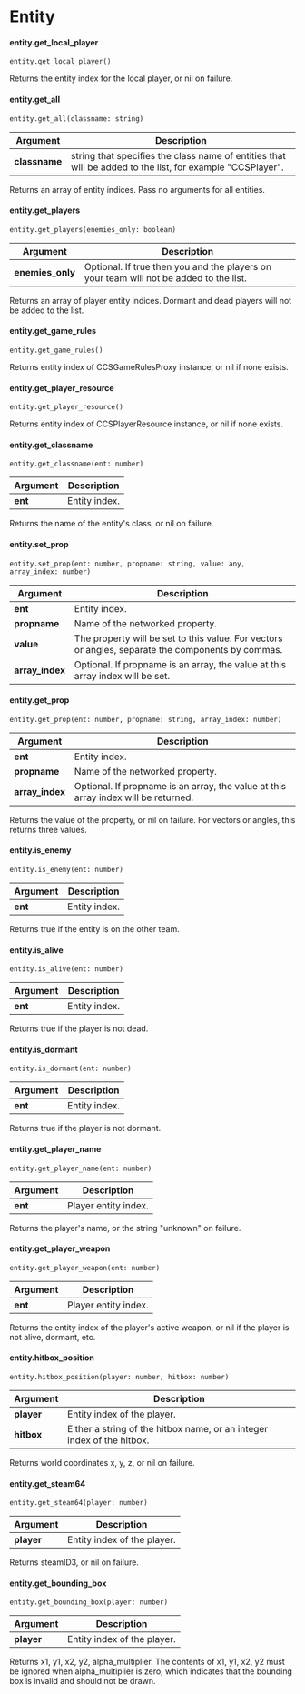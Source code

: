 # Entity

#### entity.get_local_player

`entity.get_local_player()`

Returns the entity index for the local player, or nil on failure.


#### entity.get_all

`entity.get_all(classname: string)`

Argument | Description
-------- | -----------
  **classname** | string that specifies the class name of entities that will be added to the list, for example "CCSPlayer".

Returns an array of entity indices. Pass no arguments for all entities.


#### entity.get_players

`entity.get_players(enemies_only: boolean)`

Argument | Description
-------- | -----------
  **enemies_only** | Optional. If true then you and the players on your team will not be added to the list.

Returns an array of player entity indices. Dormant and dead players will not be added to the list.


#### entity.get_game_rules

`entity.get_game_rules()`

Returns entity index of CCSGameRulesProxy instance, or nil if none exists.


#### entity.get_player_resource

`entity.get_player_resource()`

Returns entity index of CCSPlayerResource instance, or nil if none exists.


#### entity.get_classname

`entity.get_classname(ent: number)`

Argument | Description
-------- | -----------
  **ent** | Entity index.

Returns the name of the entity's class, or nil on failure.


#### entity.set_prop

`entity.set_prop(ent: number, propname: string, value: any, array_index: number)`

Argument | Description
-------- | -----------
  **ent** | Entity index.
  **propname** | Name of the networked property.
  **value** | The property will be set to this value. For vectors or angles, separate the components by commas.
  **array_index** | Optional. If propname is an array, the value at this array index will be set.


#### entity.get_prop

`entity.get_prop(ent: number, propname: string, array_index: number)`

Argument | Description
-------- | -----------
  **ent** | Entity index.
  **propname** | Name of the networked property.
  **array_index** | Optional. If propname is an array, the value at this array index will be returned.

Returns the value of the property, or nil on failure. For vectors or angles, this returns three values.


#### entity.is_enemy

`entity.is_enemy(ent: number)`

Argument | Description
-------- | -----------
  **ent** | Entity index.

Returns true if the entity is on the other team.


#### entity.is_alive

`entity.is_alive(ent: number)`

Argument | Description
-------- | -----------
  **ent** | Entity index.

Returns true if the player is not dead.


#### entity.is_dormant

`entity.is_dormant(ent: number)`

Argument | Description
-------- | -----------
  **ent** | Entity index.

Returns true if the player is not dormant.


#### entity.get_player_name

`entity.get_player_name(ent: number)`

Argument | Description
-------- | -----------
  **ent** | Player entity index.

Returns the player's name, or the string "unknown" on failure.


#### entity.get_player_weapon

`entity.get_player_weapon(ent: number)`

Argument | Description
-------- | -----------
  **ent** | Player entity index.

Returns the entity index of the player's active weapon, or nil if the player is not alive, dormant, etc.


#### entity.hitbox_position

`entity.hitbox_position(player: number, hitbox: number)`

Argument | Description
-------- | -----------
  **player** | Entity index of the player.
  **hitbox** | Either a string of the hitbox name, or an integer index of the hitbox.

Returns world coordinates x, y, z, or nil on failure.


#### entity.get_steam64

`entity.get_steam64(player: number)`

Argument | Description
-------- | -----------
  **player** | Entity index of the player.

Returns steamID3, or nil on failure.


#### entity.get_bounding_box

`entity.get_bounding_box(player: number)`

Argument | Description
-------- | -----------
  **player** | Entity index of the player.

Returns x1, y1, x2, y2, alpha_multiplier. The contents of x1, y1, x2, y2 must be ignored when alpha_multiplier is zero, which indicates that the bounding box is invalid and should not be drawn.

